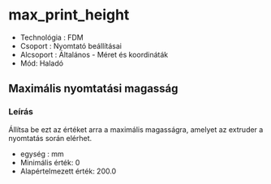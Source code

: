# max\_print\_height

* Technológia :  FDM
* Csoport :  Nyomtató beállításai
* Alcsoport : Általános - Méret és koordináták
* Mód: Haladó

## Maximális nyomtatási magasság

### Leírás

Állítsa be ezt az értéket arra a maximális magasságra, amelyet az extruder a nyomtatás során elérhet.

* egység : mm
* Minimális érték: 0
* Alapértelmezett érték: 200.0


